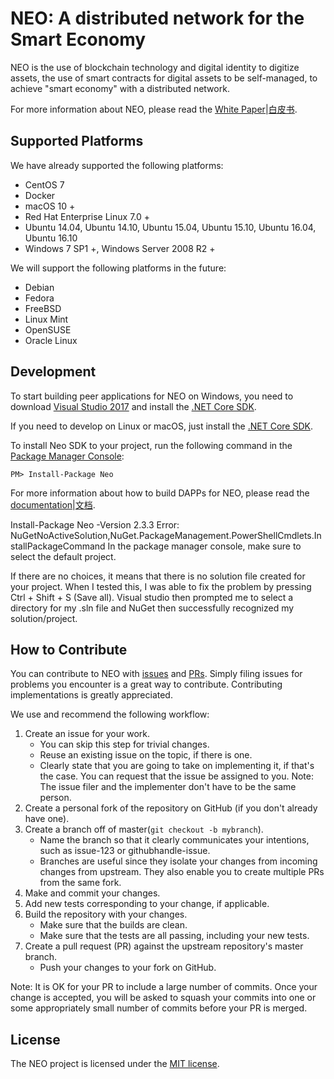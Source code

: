 NEO: A distributed network for the Smart Economy
================

NEO is the use of blockchain technology and digital identity to digitize assets, the use of smart contracts for digital assets to be self-managed, to achieve "smart economy" with a distributed network.

For more information about NEO, please read the [White Paper](http://docs.neo.org/en-us/index.html)|[白皮书](http://docs.neo.org/zh-cn/index.html).

Supported Platforms
--------

We have already supported the following platforms:

* CentOS 7
* Docker
* macOS 10 +
* Red Hat Enterprise Linux 7.0 +
* Ubuntu 14.04, Ubuntu 14.10, Ubuntu 15.04, Ubuntu 15.10, Ubuntu 16.04, Ubuntu 16.10
* Windows 7 SP1 +, Windows Server 2008 R2 +

We will support the following platforms in the future:

* Debian
* Fedora
* FreeBSD
* Linux Mint
* OpenSUSE
* Oracle Linux

Development
--------

To start building peer applications for NEO on Windows, you need to download [Visual Studio 2017](https://www.visualstudio.com/products/visual-studio-community-vs) and install the [.NET Core SDK](https://www.microsoft.com/net/core).

If you need to develop on Linux or macOS, just install the [.NET Core SDK](https://www.microsoft.com/net/core).

To install Neo SDK to your project, run the following command in the [Package Manager Console](https://docs.nuget.org/ndocs/tools/package-manager-console):

```
PM> Install-Package Neo
```

For more information about how to build DAPPs for NEO, please read the [documentation](http://docs.neo.org/en-us/sc/introduction.html)|[文档](http://docs.neo.org/zh-cn/sc/introduction.html).

Install-Package Neo -Version 2.3.3
Error:
NuGetNoActiveSolution,NuGet.PackageManagement.PowerShellCmdlets.InstallPackageCommand
In the package manager console, make sure to select the default project.

If there are no choices, it means that there is no solution file created for your project. When I tested this, I was able to fix the problem by pressing Ctrl + Shift + S (Save all). Visual studio then prompted me to select a directory for my .sln file and NuGet then successfully recognized my solution/project.

How to Contribute
--------

You can contribute to NEO with [issues](https://github.com/neo-project/neo/issues) and [PRs](https://github.com/neo-project/neo/pulls). Simply filing issues for problems you encounter is a great way to contribute. Contributing implementations is greatly appreciated.

We use and recommend the following workflow:

1. Create an issue for your work.
    * You can skip this step for trivial changes.
	* Reuse an existing issue on the topic, if there is one.
	* Clearly state that you are going to take on implementing it, if that's the case. You can request that the issue be assigned to you. Note: The issue filer and the implementer don't have to be the same person.
1. Create a personal fork of the repository on GitHub (if you don't already have one).
1. Create a branch off of master(`git checkout -b mybranch`).
    * Name the branch so that it clearly communicates your intentions, such as issue-123 or githubhandle-issue.
	* Branches are useful since they isolate your changes from incoming changes from upstream. They also enable you to create multiple PRs from the same fork.
1. Make and commit your changes.
1. Add new tests corresponding to your change, if applicable.
1. Build the repository with your changes.
    * Make sure that the builds are clean.
	* Make sure that the tests are all passing, including your new tests.
1. Create a pull request (PR) against the upstream repository's master branch.
    * Push your changes to your fork on GitHub.

Note: It is OK for your PR to include a large number of commits. Once your change is accepted, you will be asked to squash your commits into one or some appropriately small number of commits before your PR is merged.

License
------

The NEO project is licensed under the [MIT license](LICENSE).
